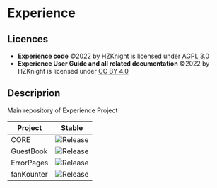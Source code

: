 # Experience

Licences
-------------------------
- **Experience code** ©2022 by HZKnight is licensed under [AGPL 3.0](https://www.gnu.org/licenses/agpl-3.0.html)
- **Experience User Guide and all related documentation** ©2022 by HZKnight is licensed under [CC BY 4.0](https://creativecommons.org/licenses/by/4.0/?ref=chooser-v1) 


Descriprion
-------------------------
Main repository of Experience Project


| Project | Stable |
|---------|---------|
| CORE    |![Release](https://img.shields.io/github/release/HZKnight/Experience-CORE.svg)|
| GuestBook |![Release](https://img.shields.io/github/release/HZKnight/Experience-GuestBook.svg)|
| ErrorPages |![Release](https://img.shields.io/github/release/HZKnight/Experience-ErrorPages.svg)|
| fanKounter |![Release](https://img.shields.io/github/release/HZKnight/fanKounter.svg)|
